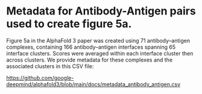 # Metadata for Antibody-Antigen pairs used to create figure 5a.

Figure 5a in the AlphaFold 3 paper was created using 71 antibody–antigen
complexes, containing 166 antibody–antigen interfaces spanning 65 interface
clusters. Scores were averaged within each interface cluster then across
clusters. We provide metadata for these complexes and the associated clusters in
this CSV file:

https://github.com/google-deepmind/alphafold3/blob/main/docs/metadata_antibody_antigen.csv
